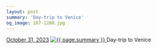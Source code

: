 ```yaml
---
layout: post
summary: 'Day-trip to Venice'
og_image: 107-1280.jpg
---
```


<p>
  <time>
    <a href="/107">October 31, 2023</a>
  </time>
  <a href="/107">
    <img src="{{ site.assets_url }}/107-640.jpg" srcset="{{ site.assets_url }}/107-320.jpg 320w, {{ site.assets_url }}/107-640.jpg 640w, {{ site.assets_url }}/107-960.jpg 960w, {{ site.assets_url }}/107-1280.jpg 1280w" sizes="(min-width: 700px) 50vw, calc(100vw - 2rem)" alt="{{ page.summary }}" />
  </a>
  <span>Day-trip to Venice</span>
</p>
